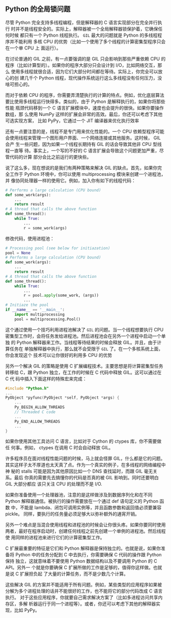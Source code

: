 ## Python 的全局锁问题
尽管 Python 完全支持多线程编程，但是解释器的 C 语言实现部分在完全并行执行
时并不是线程安全的。实际上，解释器被一个全局解释器锁保护着，它确保任何时候
都只有一个 Python 线程执行。 `GIL` 最大的问题就是 Python 的多线程程序并不能利用
多核 CPU 的优势（比如一个使用了多个线程的计算密集型程序只会在一个单 CPU 上
面运行）。

在讨论普通的 GIL 之前，有一点要强调的是 GIL 只会影响到那些严重依赖 CPU
的程序（比如计算型的）。如果你的程序大部分只会设计到 I/O，比如网络交互，那么
使用多线程就很合适，因为它们大部分时间都在等待。实际上，你完全可以放心的创
建几千个 Python 线程，现代操作系统运行这么多线程没有任何压力，没啥可担心的。

而对于依赖 CPU 的程序，你需要弄清楚执行的计算的特点。例如，优化底层算法
要比使用多线程运行快得多。类似的，由于 Python 是解释执行的，如果你将那些性能
瓶颈代码移到一个 C 语言扩展模块中，速度也会提升的很快。如果你要操作数组，那
么使用 NumPy 这样的扩展会非常的高效。最后，你还可以考虑下其他可选实现方案，
比如 PyPy，它通过一个 JIT 编译器来优化执行效率

还有一点要注意的是，线程不是专门用来优化性能的。一个 CPU 依赖型程序可能
会使用线程来管理一个图形用户界面、一个网络连接或其他服务。这时候， GIL 会产
生一些问题，因为如果一个线程长期持有 GIL 的话会导致其他非 CPU 型线程一直等
待。事实上，一个写的不好的 C 语言扩展会导致这个问题更加严重，尽管代码的计算
部分会比之前运行的更快些。

说了这么多，现在想说的是我们有两种策略来解决 GIL 的缺点。首先，如果你完
全工作于 Python 环境中，你可以使用 multiprocessing 模块来创建一个进程池，并
像协同处理器一样的使用它。例如，加入你有如下的线程代码：

```python
# Performs a large calculation (CPU bound)
def some_work(args):
    ...
    return result
# A thread that calls the above function
def some_thread():
    while True:
        ...
        r = some_work(args)
```
修改代码，使用进程池：
```python
# Processing pool (see below for initiazation)
pool = None
# Performs a large calculation (CPU bound)
def some_work(args):
    ...
    return result
# A thread that calls the above function
def some_thread():
    while True:
        ...
        r = pool.apply(some_work, (args))
        ...
# Initiaze the pool
if __name__ == '__main__':
    import multiprocessing
    pool = multiprocessing.Pool()
```
这个通过使用一个技巧利用进程池解决了 `GIL` 的问题。当一个线程想要执行 CPU
密集型工作时，会将任务发给进程池。然后进程池会在另外一个进程中启动一个单独
的 Python 解释器来工作。当线程等待结果的时候会释放 GIL。并且，由于计算任务在
单独解释器中执行，那么就不会受限于 `GIL` 了。在一个多核系统上面，你会发现这个
技术可以让你很好的利用多 CPU 的优势

另外一个解决 GIL 的策略是使用 C 扩展编程技术。主要思想是将计算密集型任务
转移给 C，跟 Python 独立，在工作的时候在 C 代码中释放 GIL。这可以通过在 C 代
码中插入下面这样的特殊宏来完成：
```c
#include "Python.h"
...
PyObject *pyfunc(PyObject *self, PyObject *args) {
    ...
    Py_BEGIN_ALLOW_THREADS
    // Threaded C code
    ...
    Py_END_ALLOW_THREADS
    ...
}
```
如果你使用其他工具访问 C 语言，比如对于 Cython 的 ctypes 库，你不需要做任
何事。例如， ctypes 在调用 C 时会自动释放 GIL。

许多程序员在面对线程性能问题的时候，马上就会怪罪 GIL，什么都是它的问题。
其实这样子太不厚道也太天真了点。作为一个真实的例子，在多线程的网络编程中神
秘的 stalls 可能是因为其他原因比如一个 DNS 查找延时，而跟 GIL 毫无关系。最后
你真的需要先去搞懂你的代码是否真的被 GIL 影响到。同时还要明白 GIL 大部分都应
该只关注 CPU 的处理而不是 I/O.

如果你准备使用一个处理器池，注意的是这样做涉及到数据序列化和在不同
Python 解释器通信。被执行的操作需要放在一个通过 def 语句定义的 Python 函数
中，不能是 lambda、闭包可调用实例等，并且函数参数和返回值必须要兼容 pickle。
同样，要执行的任务量必须足够大以弥补额外的通宵开销。

另外一个难点是当混合使用线程和进程池的时候会让你很头疼。如果你要同时使用
两者，最好在程序启动时，创建任何线程之前先创建一个单例的进程池。然后线程使
用同样的进程池来进行它们的计算密集型工作。

C 扩展最重要的特征是它们和 Python 解释器是保持独立的。也就是说，如果你准
备将 Python 中的任务分配到 C 中去执行，你需要确保 C 代码的操作跟 Python 保持
独立，这就意味着不要使用 Python 数据结构以及不要调用 Python 的 C API。另外一
个就是你要确保 C 扩展所做的工作是足够的，值得你这样做。也就是说 C 扩展担负起
了大量的计算任务，而不是少数几个计算。

这些解决 GIL 的方案并不能适用于所有问题。例如，某些类型的应用程序如果被
分解为多个进程处理的话并不能很好的工作，也不能将它的部分代码改成 C 语言执行。
对于这些应用程序，你就要自己需求解决方案了（比如多进程访问共享内存区，多解
析器运行于同一个进程等）。或者，你还可以考虑下其他的解释器实现，比如 PyPy。
